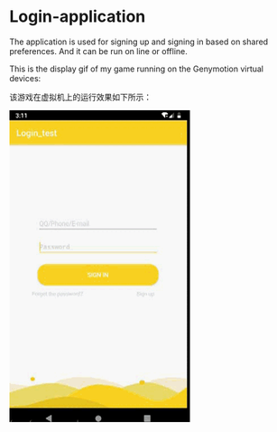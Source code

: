 # Login-application

The application is used for signing up and signing in based on shared preferences. And it can be run on line or offline.

This is the display gif of my game running on the Genymotion virtual devices:

该游戏在虚拟机上的运行效果如下所示：

![Login-application](display/login.gif)

